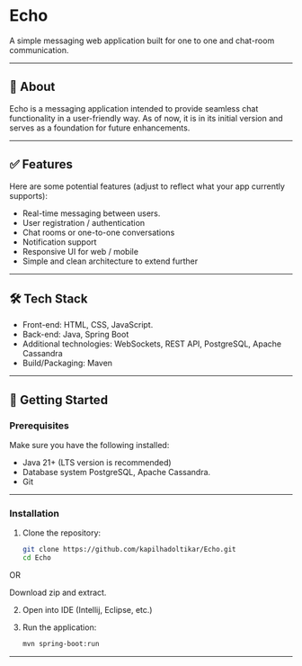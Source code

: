 # Echo

A simple messaging web application built for one to one and chat-room communication.  

---

## 📖 About  
Echo is a messaging application intended to provide seamless chat functionality in a user-friendly way. As of now, it is in its initial version and serves as a foundation for future enhancements.

---

## ✅ Features  
Here are some potential features (adjust to reflect what your app currently supports):  
- Real-time messaging between users.
- User registration / authentication  
- Chat rooms or one-to-one conversations  
- Notification support  
- Responsive UI for web / mobile  
- Simple and clean architecture to extend further  

---

## 🛠 Tech Stack  
- Front-end: HTML, CSS, JavaScript. 
- Back-end: Java, Spring Boot 
- Additional technologies: WebSockets, REST API, PostgreSQL, Apache Cassandra
- Build/Packaging: Maven

---

## 🚀 Getting Started  

### Prerequisites  
Make sure you have the following installed:  
- Java 21+ (LTS version is recommended)  
- Database system PostgreSQL, Apache Cassandra. 
- Git

---

### Installation  
1. Clone the repository:  
   ```bash  
   git clone https://github.com/kapilhadoltikar/Echo.git  
   cd Echo
OR

  Download zip and extract.

2. Open into IDE (Intellij, Eclipse, etc.)

3. Run the application:  

   ```bash  
   mvn spring-boot:run

---


